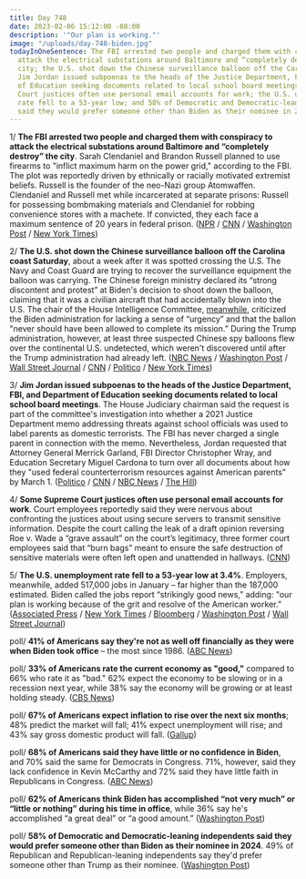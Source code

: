 ```yaml
---
title: Day 748
date: 2023-02-06 15:12:00 -08:00
description: '"Our plan is working."'
image: "/uploads/day-748-biden.jpg"
todayInOneSentence: The FBI arrested two people and charged them with conspiracy to
  attack the electrical substations around Baltimore and “completely destroy” the
  city; the U.S. shot down the Chinese surveillance balloon off the Carolina coast;
  Jim Jordan issued subpoenas to the heads of the Justice Department, FBI, and Department
  of Education seeking documents related to local school board meetings; some Supreme
  Court justices often use personal email accounts for work; the U.S. unemployment
  rate fell to a 53-year low; and 58% of Democratic and Democratic-leaning independents
  said they would prefer someone other than Biden as their nominee in 2024.
---
```


1/ **The FBI arrested two people and charged them with conspiracy to attack the electrical substations around Baltimore and “completely destroy” the city**. Sarah Clendaniel and Brandon Russell planned to use firearms to "inflict maximum harm on the power grid," according to the FBI. The plot was reportedly driven by ethnically or racially motivated extremist beliefs. Russell is the founder of the neo-Nazi group Atomwaffen. Clendaniel and Russell met while incarcerated at separate prisons: Russell for possessing bombmaking materials and Clendaniel for robbing convenience stores with a machete. If convicted, they each face a maximum sentence of 20 years in federal prison. ([NPR](https://www.wypr.org/wypr-news/2023-02-06/fbi-says-baltimore-county-woman-plotted-to-shoot-up-bge-electric-substations) / [CNN](https://www.cnn.com/2023/02/06/politics/justice-department-energy-facilities/index.html) / [Washington Post](https://www.washingtonpost.com/dc-md-va/2023/02/06/maryland-power-grid-neonazi-brandon-russell/) / [New York Times](https://www.nytimes.com/2023/02/06/us/politics/baltimore-electrical-grid-attack.html))

2/ **The U.S. shot down the Chinese surveillance balloon off the Carolina coast Saturday**, about a week after it was spotted crossing the U.S. The Navy and Coast Guard are trying to recover the surveillance equipment the balloon was carrying. The Chinese foreign ministry declared its “strong discontent and protest” at Biden's decision to shoot down the balloon, claiming that it was a civilian aircraft that had accidentally blown into the U.S. The chair of the House Intelligence Committee, [meanwhile](https://www.nbcnews.com/politics/politics-news/house-intel-chair-mike-turner-criticizes-biden-lacking-urgency-handlin-rcna69197), criticized the Biden administration for lacking a sense of “urgency” and that the ballon "never should have been allowed to complete its mission.” During the Trump administration, however, at least three suspected Chinese spy balloons flew over the continental U.S. undetected, which weren't discovered until after the Trump administration had already left. ([NBC News](https://www.nbcnews.com/news/us-downed-chinese-spy-balloon-carolina-coast-will-attempt-recover-debr-rcna69165) / [Washington Post](https://www.washingtonpost.com/national-security/2023/02/04/chinese-balloon-shoot-down/) / [Wall Street Journal](https://www.wsj.com/articles/u-s-considers-shooting-down-chinese-spy-balloon-over-atlantic-11675536746?mod=djemalertNEWS) / [CNN](https://www.cnn.com/2023/02/05/politics/chinese-spy-balloons-trump-administration/) / [Politico](https://www.politico.com/news/2023/02/05/trump-officials-deny-chinese-spy-balloons-00081257) / [New York Times](https://www.nytimes.com/live/2023/02/04/us/china-spy-balloon))

3/ **Jim Jordan issued subpoenas to the heads of the Justice Department, FBI, and Department of Education seeking documents related to local school board meetings**. The House Judiciary chairman said the request is part of the committee's investigation into whether a 2021 Justice Department memo addressing threats against school officials was used to label parents as domestic terrorists. The FBI has never charged a single parent in connection with the memo. Nevertheless, Jordan requested that Attorney General Merrick Garland, FBI Director Christopher Wray, and Education Secretary Miguel Cardona to turn over all documents about how they "used federal counterterrorism resources against American parents" by March 1. ([Politico](https://www.politico.com/news/2023/02/03/jim-jordan-subpoena-biden-administration-00081179) / [CNN](https://www.cnn.com/2023/02/03/politics/subpoenas-biden-school-board-jim-jordan/) / [NBC News](https://www.nbcnews.com/politics/congress/jim-jordan-subpoenas-attorney-general-fbi-chief-education-secretary-rcna69003) / [The Hill](https://thehill.com/policy/national-security/3843177-jordan-subpoenas-garland-wray-over-school-board-memo/))

4/ **Some Supreme Court justices often use personal email accounts for work**. Court employees reportedly said they were nervous about confronting the justices about using secure servers to transmit sensitive information. Despite the court calling the leak of a draft opinion reversing Roe v. Wade a “grave assault” on the court’s legitimacy, three former court employees said that “burn bags” meant to ensure the safe destruction of sensitive materials were often left open and unattended in hallways. ([CNN](https://www.cnn.com/2023/02/04/politics/supreme-court-email-burn-bags-leak-investigation/index.html))

5/ **The U.S. unemployment rate fell to a 53-year low at 3.4%**. Employers, meanwhile, added 517,000 jobs in January – far higher than the 187,000 estimated. Biden called the jobs report “strikingly good news,” adding: "our plan is working because of the grit and resolve of the American worker.” ([Associated Press](https://apnews.com/article/us-january-jobs-report-f53c7dc42f996cfa96c80c9128de2831) / [New York Times](https://www.nytimes.com/2023/02/03/business/economy/jobs-report-january-2023.html) / [Bloomberg](https://www.bloomberg.com/news/live-blog/2023-02-02/us-employment-report-for-january?sref=MIBMEEoj) / [Washington Post](https://www.washingtonpost.com/business/2023/02/03/january-jobs-labor-market/) / [Wall Street Journal](https://www.wsj.com/articles/january-jobs-report-unemployment-rate-economy-growth-2023-11675374490?mod=djemalertNEWS))

poll/ **41% of Americans say they're not as well off financially as they were when Biden took office** – the most since 1986. ([ABC News](https://abcnews.go.com/Politics/record-numbers-worse-off-recipe-political-discontent-poll/story?id=96884607))

poll/ **33% of Americans rate the current economy as "good,"** compared to 66% who rate it as "bad." 62% expect the economy to be slowing or in a recession next year, while 38% say the economy will be growing or at least holding steady. ([CBS News](https://www.cbsnews.com/news/economy-views-improve-debt-ceiling-uncertainty-opinion-poll-2023-02-05/))

poll/ **67% of Americans expect inflation to rise over the next six months**; 48% predict the market will fall; 41% expect unemployment will rise; and 43% say gross domestic product will fall. ([Gallup](https://news.gallup.com/poll/469322/americans-pessimistic-inflation-stock-market.aspx))

poll/ **68% of Americans said they have little or no confidence in Biden**, and 70% said the same for Democrats in Congress. 71%, however, said they lack confidence in Kevin McCarthy and 72% said they have little faith in Republicans in Congress. ([ABC News](https://abcnews.go.com/Politics/americans-low-confidence-leaders-gop-risk-political-disputes/story?id=96887707))

poll/ **62% of Americans think Biden has accomplished “not very much” or “little or nothing” during his time in office**, while 36% say he's accomplished “a great deal” or “a good amount.” ([Washington Post](https://www.washingtonpost.com/politics/2023/02/06/poll-americans-dont-feel-biden-impact/))

poll/ **58% of Democratic and Democratic-leaning independents said they would prefer someone other than Biden as their nominee in 2024**. 49% of Republican and Republican-leaning independents say they'd prefer someone other than Trump as their nominee. ([Washington Post](https://www.washingtonpost.com/politics/2023/02/05/poll-biden-trump-2024/))